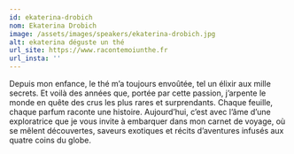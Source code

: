 ```yaml
---
id: ekaterina-drobich
nom: Ekaterina Drobich
image: /assets/images/speakers/ekaterina-drobich.jpg
alt: ekaterina déguste un thé
url_site: https://www.racontemoiunthe.fr
url_insta: ''
---
```


Depuis mon enfance, le thé m’a toujours envoûtée, tel un élixir aux mille secrets. Et voilà des années que, portée par cette passion, j’arpente le monde en quête des crus les plus rares et surprendants. Chaque feuille, chaque parfum raconte une histoire. Aujourd’hui, c’est avec l’âme d’une exploratrice que je vous invite à embarquer dans mon carnet de voyage,  où se mêlent découvertes, saveurs exotiques et récits d’aventures infusés aux quatre coins du globe.
